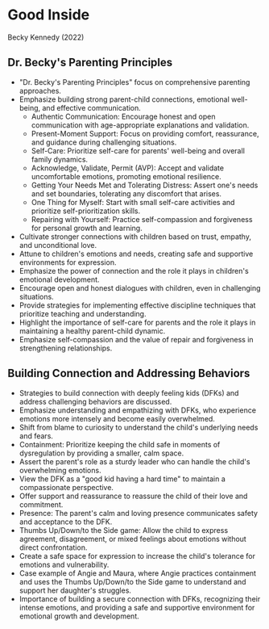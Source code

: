 # Good Inside
Becky Kennedy (2022)

## Dr. Becky's Parenting Principles
- "Dr. Becky's Parenting Principles" focus on comprehensive parenting approaches.
- Emphasize building strong parent-child connections, emotional well-being, and effective communication.
  - Authentic Communication: Encourage honest and open communication with age-appropriate explanations and validation.
  - Present-Moment Support: Focus on providing comfort, reassurance, and guidance during challenging situations.
  - Self-Care: Prioritize self-care for parents' well-being and overall family dynamics.
  - Acknowledge, Validate, Permit (AVP): Accept and validate uncomfortable emotions, promoting emotional resilience.
  - Getting Your Needs Met and Tolerating Distress: Assert one's needs and set boundaries, tolerating any discomfort that arises.
  - One Thing for Myself: Start with small self-care activities and prioritize self-prioritization skills.
  - Repairing with Yourself: Practice self-compassion and forgiveness for personal growth and learning.
- Cultivate stronger connections with children based on trust, empathy, and unconditional love.
- Attune to children's emotions and needs, creating safe and supportive environments for expression.
- Emphasize the power of connection and the role it plays in children's emotional development.
- Encourage open and honest dialogues with children, even in challenging situations.
- Provide strategies for implementing effective discipline techniques that prioritize teaching and understanding.
- Highlight the importance of self-care for parents and the role it plays in maintaining a healthy parent-child dynamic.
- Emphasize self-compassion and the value of repair and forgiveness in strengthening relationships.

## Building Connection and Addressing Behaviors
- Strategies to build connection with deeply feeling kids (DFKs) and address challenging behaviors are discussed.
- Emphasize understanding and empathizing with DFKs, who experience emotions more intensely and become easily overwhelmed.
- Shift from blame to curiosity to understand the child's underlying needs and fears.
- Containment: Prioritize keeping the child safe in moments of dysregulation by providing a smaller, calm space.
- Assert the parent's role as a sturdy leader who can handle the child's overwhelming emotions.
- View the DFK as a "good kid having a hard time" to maintain a compassionate perspective.
- Offer support and reassurance to reassure the child of their love and commitment.
- Presence: The parent's calm and loving presence communicates safety and acceptance to the DFK.
- Thumbs Up/Down/to the Side game: Allow the child to express agreement, disagreement, or mixed feelings about emotions without direct confrontation.
- Create a safe space for expression to increase the child's tolerance for emotions and vulnerability.
- Case example of Angie and Maura, where Angie practices containment and uses the Thumbs Up/Down/to the Side game to understand and support her daughter's struggles.
- Importance of building a secure connection with DFKs, recognizing their intense emotions, and providing a safe and supportive environment for emotional growth and development.


